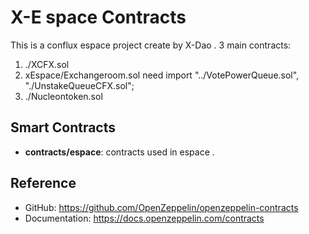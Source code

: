 # X-E space Contracts

This is a conflux espace project create by X-Dao .
3 main contracts:
1. ./XCFX.sol
2. xEspace/Exchangeroom.sol
    need import "../VotePowerQueue.sol", "./UnstakeQueueCFX.sol";
3. ./Nucleontoken.sol

## Smart Contracts

- **contracts/espace**: contracts  used in espace [](https://docs.openzeppelin.com/contracts/4.x/erc20).


## Reference

- GitHub: https://github.com/OpenZeppelin/openzeppelin-contracts
- Documentation: https://docs.openzeppelin.com/contracts
